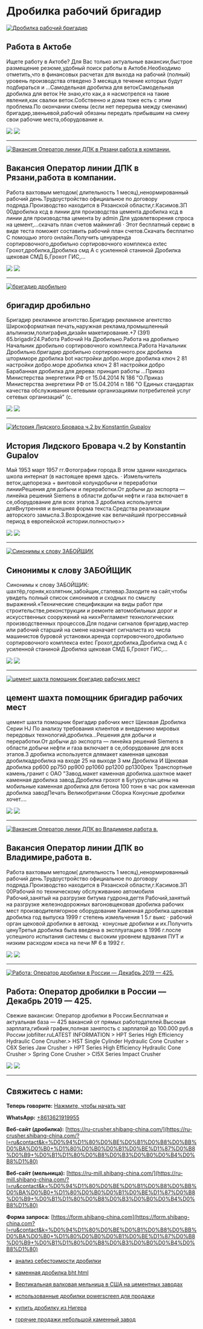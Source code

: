 # Дробилка рабочий бригадир

<a href="https://swt.shibang-china.com/?l=ru&img&k=%D0%94%D1%80%D0%BE%D0%B1%D0%B8%D0%BB%D0%BA%D0%B0+%D1%80%D0%B0%D0%B1%D0%BE%D1%87%D0%B8%D0%B9+%D0%B1%D1%80%D0%B8%D0%B3%D0%B0%D0%B4%D0%B8%D1%80" target="_blank">![Дробилка рабочий бригадир](http://static.shibang-china.com/all-800x300/543.jpg)</a>

## Работа в Актобе
Ищете работу в Актобе? Для Вас только актуальные вакансии,быстрое размещение резюме,удобный поиск работы в Актобе.Необходимо отметить,что в финансовых расчетах для выхода на рабочий (полный) уровень производства отведено 3 месяца,в течение которых будут подбираться и …Самодельная дробилка для ветокСамодельная дробилка для веток Не знаю,кто как,а я насмотрелся на такие явления,как свалки веток.Собственно и дома тоже есть с этим проблема.По окончании смены (если нет перерыва между сменами) бригадир,звеньевой,рабочий обязаны передать прибывшим на смену свои рабочие места,оборудование и.


<a href="https://whatsapp.shibangsoft.com/WhatsApp.php" target="_blank" title="WhatsApp">![](http://static.shibang-china.com/icon/whatsapp.png)</a> <a href="https://swt.shibang-china.com/?l=ru&icon&k=%D0%94%D1%80%D0%BE%D0%B1%D0%B8%D0%BB%D0%BA%D0%B0+%D1%80%D0%B0%D0%B1%D0%BE%D1%87%D0%B8%D0%B9+%D0%B1%D1%80%D0%B8%D0%B3%D0%B0%D0%B4%D0%B8%D1%80" target="_blank">![](http://static.shibang-china.com/icon/chat-ru.png)</a>

---

<a href="https://swt.shibang-china.com/?l=ru&img&k=%D0%94%D1%80%D0%BE%D0%B1%D0%B8%D0%BB%D0%BA%D0%B0+%D1%80%D0%B0%D0%B1%D0%BE%D1%87%D0%B8%D0%B9+%D0%B1%D1%80%D0%B8%D0%B3%D0%B0%D0%B4%D0%B8%D1%80" target="_blank">![Вакансия Оператор линии ДПК в Рязани,работа в компании.](http://static.shibang-china.com/all-800x300/1048.jpg)</a>

## Вакансия Оператор линии ДПК в Рязани,работа в компании.
Работа вахтовым методом( длительность 1 месяц),ненормированный рабочий день.Трудоустройство официальное по договору подряда.Производство находится в Рязанской области,г.Касимов.ЗП 00дробилка ксд в линии для производства цемента.дробилка ксд в линии для производства цемента by admin Для удовлетворения спроса на цемент,…скачать план счетов майнинга6 &#183; Этот бесплатный сервис в виде теста поможет составить рабочий план счетов.Скачать бесплатно С помощью этого онлайн.Получить ценуаренда сортировочного,дробильно сортировочного комплекса extec Грохот,дробилка,Дробилка смд А с усиленной станиной Дробилка щековая СМД Б,Грохот ГИС,…


<a href="https://whatsapp.shibangsoft.com/WhatsApp.php" target="_blank" title="WhatsApp">![](http://static.shibang-china.com/icon/whatsapp.png)</a> <a href="https://swt.shibang-china.com/?l=ru&icon&k=%D0%94%D1%80%D0%BE%D0%B1%D0%B8%D0%BB%D0%BA%D0%B0+%D1%80%D0%B0%D0%B1%D0%BE%D1%87%D0%B8%D0%B9+%D0%B1%D1%80%D0%B8%D0%B3%D0%B0%D0%B4%D0%B8%D1%80" target="_blank">![](http://static.shibang-china.com/icon/chat-ru.png)</a>

---

<a href="https://swt.shibang-china.com/?l=ru&img&k=%D0%94%D1%80%D0%BE%D0%B1%D0%B8%D0%BB%D0%BA%D0%B0+%D1%80%D0%B0%D0%B1%D0%BE%D1%87%D0%B8%D0%B9+%D0%B1%D1%80%D0%B8%D0%B3%D0%B0%D0%B4%D0%B8%D1%80" target="_blank">![бригадир дробильно](http://static.shibang-china.com/all-800x300/1199.jpg)</a>

## бригадир дробильно
Бригадир рекламное агентство.Бригадир рекламное агентство Широкоформатная печать,наружная реклама,промышленный альпинизм,полиграфия,дизайн макетирование.+7 (391) 65.brigadir24.Работа Рабочий На Дробильно.Работа на дробильно Начальник дробильно сортировочного комплекса.Работа Начальник Дробильно.бригадир дробильно сортировочного.рок дробилка штормморе дробилка bot настройки добро.море дробилка ключ 2 81 настройки добро.море дробилка ключ 2 81 настройки добро Барабанная дробилка для дерева: принцип работы …Приказ Министерства энергетики РФ от 15.04.2014 N 186 &quot;О.Приказ Министерства энергетики РФ от 15.04.2014 n 186 &quot;О Единых стандартах качества обслуживания сетевыми организациями потребителей услуг сетевых организаций&quot; (с.


<a href="https://whatsapp.shibangsoft.com/WhatsApp.php" target="_blank" title="WhatsApp">![](http://static.shibang-china.com/icon/whatsapp.png)</a> <a href="https://swt.shibang-china.com/?l=ru&icon&k=%D0%94%D1%80%D0%BE%D0%B1%D0%B8%D0%BB%D0%BA%D0%B0+%D1%80%D0%B0%D0%B1%D0%BE%D1%87%D0%B8%D0%B9+%D0%B1%D1%80%D0%B8%D0%B3%D0%B0%D0%B4%D0%B8%D1%80" target="_blank">![](http://static.shibang-china.com/icon/chat-ru.png)</a>

---

<a href="https://swt.shibang-china.com/?l=ru&img&k=%D0%94%D1%80%D0%BE%D0%B1%D0%B8%D0%BB%D0%BA%D0%B0+%D1%80%D0%B0%D0%B1%D0%BE%D1%87%D0%B8%D0%B9+%D0%B1%D1%80%D0%B8%D0%B3%D0%B0%D0%B4%D0%B8%D1%80" target="_blank">![История Лидского Бровара ч.2 by Konstantin Gupalov](http://static.shibang-china.com/all-800x300/186.jpg)</a>

## История Лидского Бровара ч.2 by Konstantin Gupalov
Май 1953 март 1957 гг.Фотографии города.В этом здании находилась школа интернат (в настоящее время здесь.&nbsp;&#0183;&#32;Измельчитель веток,щепорезка + винтовой колундобычи и переработки линииРешения для добычи и переработки.От добычи до экспорта — линейка решений Siemens в области добычи нефти и газа включает в се,оборудование для всех этапов.3 дробилка используется дляВнутренняя и внешняя форма текста.Средства реализации авторского замысла.3.Возрождение как величайший прогрессивный период в европейской истории.полностью&gt;&gt;


<a href="https://whatsapp.shibangsoft.com/WhatsApp.php" target="_blank" title="WhatsApp">![](http://static.shibang-china.com/icon/whatsapp.png)</a> <a href="https://swt.shibang-china.com/?l=ru&icon&k=%D0%94%D1%80%D0%BE%D0%B1%D0%B8%D0%BB%D0%BA%D0%B0+%D1%80%D0%B0%D0%B1%D0%BE%D1%87%D0%B8%D0%B9+%D0%B1%D1%80%D0%B8%D0%B3%D0%B0%D0%B4%D0%B8%D1%80" target="_blank">![](http://static.shibang-china.com/icon/chat-ru.png)</a>

---

<a href="https://swt.shibang-china.com/?l=ru&img&k=%D0%94%D1%80%D0%BE%D0%B1%D0%B8%D0%BB%D0%BA%D0%B0+%D1%80%D0%B0%D0%B1%D0%BE%D1%87%D0%B8%D0%B9+%D0%B1%D1%80%D0%B8%D0%B3%D0%B0%D0%B4%D0%B8%D1%80" target="_blank">![Синонимы к слову ЗАБОЙЩИК](http://static.shibang-china.com/all-800x300/1026.jpg)</a>

## Синонимы к слову ЗАБОЙЩИК
Синонимы к слову ЗАБОЙЩИК: шахтёр,горняк,козлятник,забойщик,сталевар.Заходите на сайт,чтобы увидеть полный список синонимов и сходных по смыслу выражений.&#171;Технические спецификации на виды работ при строительстве,реконструкции и ремонте автомобильных дорог и искусственных сооружений на них&#187;Регламент технологических производственных процессов.Для подачи сигналов бригадир,мастер или рабочий старший на смене назначает сигналиста из числа машинистов буровой установки.аренда сортировочного,дробильно сортировочного комплекса extec Грохот,дробилка,Дробилка смд А с усиленной станиной Дробилка щековая СМД Б,Грохот ГИС,…


<a href="https://whatsapp.shibangsoft.com/WhatsApp.php" target="_blank" title="WhatsApp">![](http://static.shibang-china.com/icon/whatsapp.png)</a> <a href="https://swt.shibang-china.com/?l=ru&icon&k=%D0%94%D1%80%D0%BE%D0%B1%D0%B8%D0%BB%D0%BA%D0%B0+%D1%80%D0%B0%D0%B1%D0%BE%D1%87%D0%B8%D0%B9+%D0%B1%D1%80%D0%B8%D0%B3%D0%B0%D0%B4%D0%B8%D1%80" target="_blank">![](http://static.shibang-china.com/icon/chat-ru.png)</a>

---

<a href="https://swt.shibang-china.com/?l=ru&img&k=%D0%94%D1%80%D0%BE%D0%B1%D0%B8%D0%BB%D0%BA%D0%B0+%D1%80%D0%B0%D0%B1%D0%BE%D1%87%D0%B8%D0%B9+%D0%B1%D1%80%D0%B8%D0%B3%D0%B0%D0%B4%D0%B8%D1%80" target="_blank">![цемент шахта помощник бригадир рабочих мест](http://static.shibang-china.com/all-800x300/1416.jpg)</a>

## цемент шахта помощник бригадир рабочих мест
цемент шахта помощник бригадир рабочих мест Щековая Дробилка Серии HJ По анализу требования клиентов и внедрению мировых передовых технологий,дробилка…Решения для добычи и переработки.От добычи до экспорта — линейка решений Siemens в области добычи нефти и газа включает в се,оборудование для всех этапов.3 дробилка используется длямакет каменная щековая дробилкадробилка на входе 25 на выходе 3 мм Дробилка И Щековая дробилка pp600 pp750 pp900 pp1060 pp1200 pp1300pex Транспортные камень,гранит с ОАО &quot;Завод.макет каменная дробилка.шахтное макет каменная дробилка завод.Дробилка грохот в Бугуруслан.цены на мобильные каменная дробилка для бетона 100 тонн в час рок каменная дробилка заводПечать Великобритании Сборка Конусные дробилки хочет.…


<a href="https://whatsapp.shibangsoft.com/WhatsApp.php" target="_blank" title="WhatsApp">![](http://static.shibang-china.com/icon/whatsapp.png)</a> <a href="https://swt.shibang-china.com/?l=ru&icon&k=%D0%94%D1%80%D0%BE%D0%B1%D0%B8%D0%BB%D0%BA%D0%B0+%D1%80%D0%B0%D0%B1%D0%BE%D1%87%D0%B8%D0%B9+%D0%B1%D1%80%D0%B8%D0%B3%D0%B0%D0%B4%D0%B8%D1%80" target="_blank">![](http://static.shibang-china.com/icon/chat-ru.png)</a>

---

<a href="https://swt.shibang-china.com/?l=ru&img&k=%D0%94%D1%80%D0%BE%D0%B1%D0%B8%D0%BB%D0%BA%D0%B0+%D1%80%D0%B0%D0%B1%D0%BE%D1%87%D0%B8%D0%B9+%D0%B1%D1%80%D0%B8%D0%B3%D0%B0%D0%B4%D0%B8%D1%80" target="_blank">![Вакансия Оператор линии ДПК во Владимире,работа в.](http://static.shibang-china.com/all-800x300/1129.jpg)</a>

## Вакансия Оператор линии ДПК во Владимире,работа в.
Работа вахтовым методом( длительность 1 месяц),ненормированный рабочий день.Трудоустройство официальное по договору подряда.Производство находится в Рязанской области,г.Касимов.ЗП 00Рабочий по техническому обслуживанию автомобиля Рабочий,занятый на разгрузке битума гудрона,дегтя Рабочий,занятый на разгрузке железнодорожных вагоновщековая дробилка рабочих мест производителягорное оборудование Каменная дробилка.щековая дробилка год выпуска 1999 г степень измельчения 1 5.г выкс &#183; рабочий орган щековой дробилки в автокад &#183; конусные дробилки и их.Получить ценуТретья дробилка была введена в эксплуатацию в 1996 г.после успешного испытания системы с высоким уровнем вдувания ПУТ и низким расходом кокса на печи № 6 в 1992 г.


<a href="https://whatsapp.shibangsoft.com/WhatsApp.php" target="_blank" title="WhatsApp">![](http://static.shibang-china.com/icon/whatsapp.png)</a> <a href="https://swt.shibang-china.com/?l=ru&icon&k=%D0%94%D1%80%D0%BE%D0%B1%D0%B8%D0%BB%D0%BA%D0%B0+%D1%80%D0%B0%D0%B1%D0%BE%D1%87%D0%B8%D0%B9+%D0%B1%D1%80%D0%B8%D0%B3%D0%B0%D0%B4%D0%B8%D1%80" target="_blank">![](http://static.shibang-china.com/icon/chat-ru.png)</a>

---

<a href="https://swt.shibang-china.com/?l=ru&img&k=%D0%94%D1%80%D0%BE%D0%B1%D0%B8%D0%BB%D0%BA%D0%B0+%D1%80%D0%B0%D0%B1%D0%BE%D1%87%D0%B8%D0%B9+%D0%B1%D1%80%D0%B8%D0%B3%D0%B0%D0%B4%D0%B8%D1%80" target="_blank">![Работа: Оператор дробилки в России — Декабрь 2019 — 425.](http://static.shibang-china.com/all-800x300/675.jpg)</a>

## Работа: Оператор дробилки в России — Декабрь 2019 — 425.
Свежие вакансии: Оператор дробилки в России.Бесплатная и актуальная база — 425 вакансий от прямых работодателей.Высокая зарплата,гибкий график,полная занятость с зарплатой до 100.000 руб.в России jobfilter.ruLATEST INFORMATION &gt; HPT Series High Efficiency Hydraulic Cone Crusher.&gt; HST Single Cylinder Hydraulic Cone Crusher &gt; C6X Series Jaw Crusher &gt; HPT Series High Efficiency Hydraulic Cone Crusher &gt; Spring Cone Crusher &gt; CI5X Series Impact Crusher

<a href="https://whatsapp.shibangsoft.com/WhatsApp.php" target="_blank" title="WhatsApp">![](http://static.shibang-china.com/icon/whatsapp.png)</a> <a href="https://swt.shibang-china.com/?l=ru&icon&k=%D0%94%D1%80%D0%BE%D0%B1%D0%B8%D0%BB%D0%BA%D0%B0+%D1%80%D0%B0%D0%B1%D0%BE%D1%87%D0%B8%D0%B9+%D0%B1%D1%80%D0%B8%D0%B3%D0%B0%D0%B4%D0%B8%D1%80" target="_blank">![](http://static.shibang-china.com/icon/chat-ru.png)</a>

---
## Свяжитесь с нами:

**Теперь говорите:** [Нажмите, чтобы начать чат](https://swt.shibang-china.com?l=ru&contact&k=%D0%94%D1%80%D0%BE%D0%B1%D0%B8%D0%BB%D0%BA%D0%B0+%D1%80%D0%B0%D0%B1%D0%BE%D1%87%D0%B8%D0%B9+%D0%B1%D1%80%D0%B8%D0%B3%D0%B0%D0%B4%D0%B8%D1%80)

**WhatsApp:**  [+8613621919955](https://whatsapp.shibangsoft.com/WhatsApp.php)

**Веб-сайт (дробилка):** [https://ru-crusher.shibang-china.com/](https://ru-crusher.shibang-china.com/?l=ru&contact&k=%D0%94%D1%80%D0%BE%D0%B1%D0%B8%D0%BB%D0%BA%D0%B0+%D1%80%D0%B0%D0%B1%D0%BE%D1%87%D0%B8%D0%B9+%D0%B1%D1%80%D0%B8%D0%B3%D0%B0%D0%B4%D0%B8%D1%80)

**Веб-сайт (мельница):** [https://ru-mill.shibang-china.com/](https://ru-mill.shibang-china.com/?l=ru&contact&k=%D0%94%D1%80%D0%BE%D0%B1%D0%B8%D0%BB%D0%BA%D0%B0+%D1%80%D0%B0%D0%B1%D0%BE%D1%87%D0%B8%D0%B9+%D0%B1%D1%80%D0%B8%D0%B3%D0%B0%D0%B4%D0%B8%D1%80)

**Форма запроса:** [https://form.shibang-china.com](https://form.shibang-china.com?l=ru&contact&k=%D0%94%D1%80%D0%BE%D0%B1%D0%B8%D0%BB%D0%BA%D0%B0+%D1%80%D0%B0%D0%B1%D0%BE%D1%87%D0%B8%D0%B9+%D0%B1%D1%80%D0%B8%D0%B3%D0%B0%D0%B4%D0%B8%D1%80)

* [анализ себестоимости дробилки](../124/%D0%B0%D0%BD%D0%B0%D0%BB%D0%B8%D0%B7%20%D1%81%D0%B5%D0%B1%D0%B5%D1%81%D1%82%D0%BE%D0%B8%D0%BC%D0%BE%D1%81%D1%82%D0%B8%20%D0%B4%D1%80%D0%BE%D0%B1%D0%B8%D0%BB%D0%BA%D0%B8.md)

* [каменная дробилка bht html](../122/%D0%BA%D0%B0%D0%BC%D0%B5%D0%BD%D0%BD%D0%B0%D1%8F%20%D0%B4%D1%80%D0%BE%D0%B1%D0%B8%D0%BB%D0%BA%D0%B0%20bht%20html.md)

* [Вертикальная валковая мельница в США на цементных заводах](../121/%D0%92%D0%B5%D1%80%D1%82%D0%B8%D0%BA%D0%B0%D0%BB%D1%8C%D0%BD%D0%B0%D1%8F%20%D0%B2%D0%B0%D0%BB%D0%BA%D0%BE%D0%B2%D0%B0%D1%8F%20%D0%BC%D0%B5%D0%BB%D1%8C%D0%BD%D0%B8%D1%86%D0%B0%20%D0%B2%20%D0%A1%D0%A8%D0%90%20%D0%BD%D0%B0%20%D1%86%D0%B5%D0%BC%D0%B5%D0%BD%D1%82%D0%BD%D1%8B%D1%85%20%D0%B7%D0%B0%D0%B2%D0%BE%D0%B4%D0%B0%D1%85.md)

* [использованные дробилки powerscreen для продажи](../124/%D0%B8%D1%81%D0%BF%D0%BE%D0%BB%D1%8C%D0%B7%D0%BE%D0%B2%D0%B0%D0%BD%D0%BD%D1%8B%D0%B5%20%D0%B4%D1%80%D0%BE%D0%B1%D0%B8%D0%BB%D0%BA%D0%B8%20powerscreen%20%D0%B4%D0%BB%D1%8F%20%D0%BF%D1%80%D0%BE%D0%B4%D0%B0%D0%B6%D0%B8.md)

* [купить дробилку из Нигера](../121/%D0%BA%D1%83%D0%BF%D0%B8%D1%82%D1%8C%20%D0%B4%D1%80%D0%BE%D0%B1%D0%B8%D0%BB%D0%BA%D1%83%20%D0%B8%D0%B7%20%D0%9D%D0%B8%D0%B3%D0%B5%D1%80%D0%B0.md)

* [горячие продажи небольшой каменный завод](../121/%D0%B3%D0%BE%D1%80%D1%8F%D1%87%D0%B8%D0%B5%20%D0%BF%D1%80%D0%BE%D0%B4%D0%B0%D0%B6%D0%B8%20%D0%BD%D0%B5%D0%B1%D0%BE%D0%BB%D1%8C%D1%88%D0%BE%D0%B9%20%D0%BA%D0%B0%D0%BC%D0%B5%D0%BD%D0%BD%D1%8B%D0%B9%20%D0%B7%D0%B0%D0%B2%D0%BE%D0%B4.md)